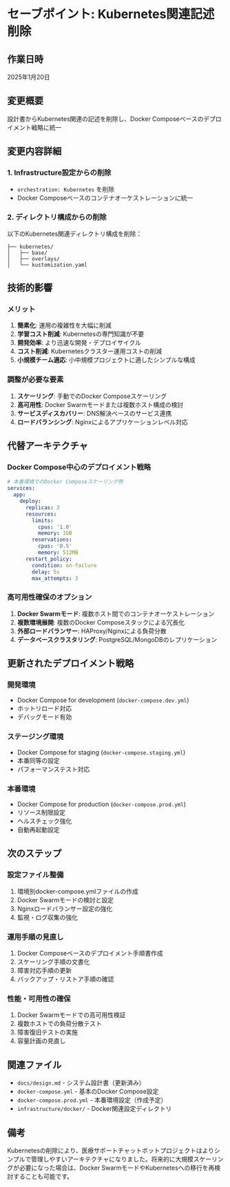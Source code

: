 # セーブポイント: Kubernetes関連記述削除

## 作業日時
2025年1月20日

## 変更概要
設計書からKubernetes関連の記述を削除し、Docker Composeベースのデプロイメント戦略に統一

## 変更内容詳細

### 1. Infrastructure設定からの削除
- `orchestration: Kubernetes` を削除
- Docker Composeベースのコンテナオーケストレーションに統一

### 2. ディレクトリ構成からの削除
以下のKubernetes関連ディレクトリ構成を削除：
```
├── kubernetes/
│   ├── base/
│   ├── overlays/
│   └── kustomization.yaml
```

## 技術的影響

### メリット
1. **簡素化**: 運用の複雑性を大幅に削減
2. **学習コスト削減**: Kubernetesの専門知識が不要
3. **開発効率**: より迅速な開発・デプロイサイクル
4. **コスト削減**: Kubernetesクラスター運用コストの削減
5. **小規模チーム適応**: 小中規模プロジェクトに適したシンプルな構成

### 調整が必要な要素
1. **スケーリング**: 手動でのDocker Composeスケーリング
2. **高可用性**: Docker Swarmモードまたは複数ホスト構成の検討
3. **サービスディスカバリー**: DNS解決ベースのサービス連携
4. **ロードバランシング**: Nginxによるアプリケーションレベル対応

## 代替アーキテクチャ

### Docker Compose中心のデプロイメント戦略
```yaml
# 本番環境でのDocker Composeスケーリング例
services:
  app:
    deploy:
      replicas: 3
      resources:
        limits:
          cpus: '1.0'
          memory: 1GB
        reservations:
          cpus: '0.5'
          memory: 512MB
      restart_policy:
        condition: on-failure
        delay: 5s
        max_attempts: 3
```

### 高可用性確保のオプション
1. **Docker Swarmモード**: 複数ホスト間でのコンテナオーケストレーション
2. **複数環境展開**: 複数のDocker Composeスタックによる冗長化
3. **外部ロードバランサー**: HAProxy/Nginxによる負荷分散
4. **データベースクラスタリング**: PostgreSQL/MongoDBのレプリケーション

## 更新されたデプロイメント戦略

### 開発環境
- Docker Compose for development (`docker-compose.dev.yml`)
- ホットリロード対応
- デバッグモード有効

### ステージング環境
- Docker Compose for staging (`docker-compose.staging.yml`)
- 本番同等の設定
- パフォーマンステスト対応

### 本番環境
- Docker Compose for production (`docker-compose.prod.yml`)
- リソース制限設定
- ヘルスチェック強化
- 自動再起動設定

## 次のステップ

### 設定ファイル整備
1. 環境別docker-compose.ymlファイルの作成
2. Docker Swarmモードの検討と設定
3. Nginxロードバランサー設定の強化
4. 監視・ログ収集の強化

### 運用手順の見直し
1. Docker Composeベースのデプロイメント手順書作成
2. スケーリング手順の文書化
3. 障害対応手順の更新
4. バックアップ・リストア手順の確認

### 性能・可用性の確保
1. Docker Swarmモードでの高可用性検証
2. 複数ホストでの負荷分散テスト
3. 障害復旧テストの実施
4. 容量計画の見直し

## 関連ファイル
- `docs/design.md` - システム設計書（更新済み）
- `docker-compose.yml` - 基本のDocker Compose設定
- `docker-compose.prod.yml` - 本番環境設定（作成予定）
- `infrastructure/docker/` - Docker関連設定ディレクトリ

## 備考
Kubernetesの削除により、医療サポートチャットボットプロジェクトはよりシンプルで管理しやすいアーキテクチャになりました。将来的に大規模スケーリングが必要になった場合は、Docker SwarmモードやKubernetesへの移行を再検討することも可能です。 